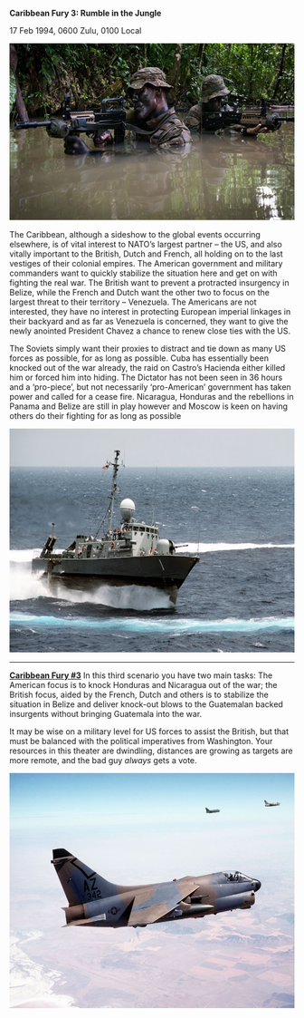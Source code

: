 **Caribbean Fury 3: Rumble in the Jungle**

17 Feb 1994, 0600 Zulu, 0100 Local

<img src="/assets\images\aar\cf\cf3\image1.jpeg" style="width:6.5in;height:3.25in" alt="Capturing the Army | National Army Museum" />

The Caribbean, although a sideshow to the global events occurring
elsewhere, is of vital interest to NATO’s largest partner – the US, and
also vitally important to the British, Dutch and French, all holding on
to the last vestiges of their colonial empires. The American government
and military commanders want to quickly stabilize the situation here and
get on with fighting the real war. The British want to prevent a
protracted insurgency in Belize, while the French and Dutch want the
other two to focus on the largest threat to their territory – Venezuela.
The Americans are not interested, they have no interest in protecting
European imperial linkages in their backyard and as far as Venezuela is
concerned, they want to give the newly anointed President Chavez a
chance to renew close ties with the US.

The Soviets simply want their proxies to distract and tie down as many
US forces as possible, for as long as possible. Cuba has essentially
been knocked out of the war already, the raid on Castro’s Hacienda
either killed him or forced him into hiding. The Dictator has not been
seen in 36 hours and a ‘pro-piece’, but not necessarily ‘pro-American’
government has taken power and called for a cease fire. Nicaragua,
Honduras and the rebellions in Panama and Belize are still in play
however and Moscow is keen on having others do their fighting for as
long as possible

<img src="/assets\images\aar\cf\cf3\image2.jpeg" style="width:6.32633in;height:4.11458in" alt="PHM-1 Pegasus" />

----------------

**<u>Caribbean Fury \#3</u>** In this third scenario you have two main
tasks: The American focus is to knock Honduras and Nicaragua out of the
war; the British focus, aided by the French, Dutch and others is to
stabilize the situation in Belize and deliver knock-out blows to the
Guatemalan backed insurgents without bringing Guatemala into the war.

It may be wise on a military level for US forces to assist the British,
but that must be balanced with the political imperatives from
Washington. Your resources in this theater are dwindling, distances are
growing as targets are more remote, and the bad guy *always* gets a
vote.

<img src="/assets\images\aar\cf\cf3\image3.jpeg" style="width:6.5in;height:4.325in" alt="a 7 corsair | LTV A-7 Corsair II | Aircraft, Military aircraft, Fighter aircraft" />
